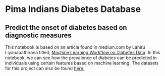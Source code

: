 # Pima Indians Diabetes Database
## Predict the onset of diabetes based on diagnostic measures

This notebook is based on an article found in medium.com by Lahiru Liyanapathirana titled, [Machine Learning Workflow on Diabetes Data](https://towardsdatascience.com/machine-learning-workflow-on-diabetes-data-part-01-573864fcc6b8). In this notebook, we can see how the prevalence of diabetes can be predicted in individuals using certain features based on machine learning. The datasets for this project can also be found [here.](https://www.kaggle.com/uciml/pima-indians-diabetes-database)
